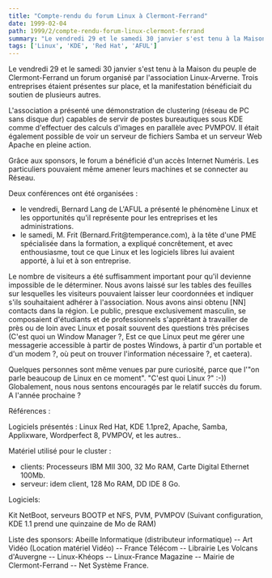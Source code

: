 ```yaml
---
title: "Compte-rendu du forum Linux à Clermont-Ferrand"
date: 1999-02-04
path: 1999/2/compte-rendu-forum-linux-clermont-ferrand
summary: "Le vendredi 29 et le samedi 30 janvier s'est tenu à la Maison du peuple de Clermont-Ferrand un forum organisé par l'association Linux-Arverne."
tags: ['Linux', 'KDE', 'Red Hat', 'AFUL']
---
```


<P>Le vendredi 29 et le samedi 30 janvier s'est tenu à la Maison
du peuple de Clermont-Ferrand un forum organisé par l'association
Linux-Arverne. Trois entreprises étaient présentes sur place, et la
manifestation bénéficiait du soutien de plusieurs autres.</P>

<P>L'association a présenté une démonstration de clustering (réseau de
PC sans disque dur) capables de servir de postes bureautiques sous KDE
comme d'effectuer des calculs d'images en parallèle avec PVMPOV. Il
était également possible de voir un serveur de fichiers Samba et un
serveur Web Apache en pleine action.</P>

<P>Grâce aux sponsors, le forum a bénéficié d'un accès Internet
Numéris. Les particuliers pouvaient même amener leurs machines et se
connecter au Réseau.</P>

<P>Deux conférences ont été organisées :</P>

<UL>

<LI>le vendredi, Bernard Lang de L'AFUL a présenté le phénomène Linux
et les opportunités qu'il représente pour les entreprises et les
administrations.
<LI>le samedi, M. Frit (Bernard.Frit@temperance.com), à la tête d'une
PME spécialisée dans la formation, a expliqué concrêtement, et avec
enthousiasme, tout ce que Linux et les logiciels libres lui avaient
apporté, à lui et à son entreprise.
</UL>

<P>Le nombre de visiteurs a été suffisamment important pour qu'il
devienne impossible de le déterminer. Nous avons laissé sur les tables des
feuilles sur lesquelles les visiteurs pouvaient laisser leur coordonnées
et indiquer s'ils souhaitaient adhérer à l'association. Nous avons ainsi
obtenu [NN] contacts dans la région.  Le public, presque exclusivement
masculin, se composaient d'étudiants et de professionnels s'apprêtant à
travailler de près ou de loin avec Linux et posait souvent des questions
très précises (C'est quoi un Window Manager ?, Est ce que Linux peut me
gérer une messagerie accessible à partir de postes Windows, à partir d'un
portable et d'un modem ?, où peut on trouver l'information nécessaire ?,
et caetera).</P>

<P>Quelques personnes sont même venues par pure curiosité, parce que
l'"on parle beaucoup de Linux en ce moment".  "C'est quoi Linux ?" :-))
Globalement, nous nous sentons encouragés par le relatif succès du
forum. A l'année prochaine ?</P>

<P>Références :</P>

<P>Logiciels présentés : Linux Red Hat, KDE 1.1pre2, Apache, Samba,
Applixware, Wordperfect 8, PVMPOV, et les autres..</P>

<P>Matériel utilisé pour le cluster :</P>

<UL>

<LI>clients: Processeurs IBM MII 300, 32 Mo RAM, Carte Digital Ethernet
100Mb.
<LI>serveur: idem client, 128 Mo RAM, DD IDE 8 Go.
</UL>

<P>Logiciels:</P>

<P>Kit NetBoot, serveurs BOOTP et NFS, PVM, PVMPOV (Suivant configuration,
KDE 1.1 prend une quinzaine de Mo de RAM)</P>

<P>Liste des sponsors:
Abeille Informatique (distributeur informatique) --
Art Vidéo (Location matériel Vidéo) --
France Télécom --
Librairie Les Volcans d'Auvergne --
Linux-Khéops --
Linux-France Magazine --
Mairie de Clermont-Ferrand --
Net Système France.</P>


